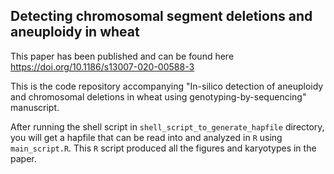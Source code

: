 ## Detecting chromosomal segment deletions and aneuploidy in wheat

This paper has been published and can be found here https://doi.org/10.1186/s13007-020-00588-3

This is the code repository accompanying "In-silico detection of aneuploidy and chromosomal deletions in wheat using genotyping-by-sequencing" manuscript.

After running the shell script in `shell_script_to_generate_hapfile` directory, you will get a hapfile that can be read into and analyzed in `R` using `main_script.R`. This `R` script produced all the figures and karyotypes in the paper.
